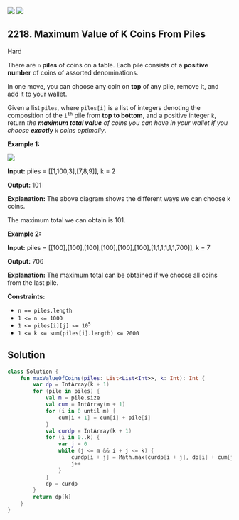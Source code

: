 [![](https://img.shields.io/github/stars/javadev/LeetCode-in-Kotlin?label=Stars&style=flat-square)](https://github.com/javadev/LeetCode-in-Kotlin)
[![](https://img.shields.io/github/forks/javadev/LeetCode-in-Kotlin?label=Fork%20me%20on%20GitHub%20&style=flat-square)](https://github.com/javadev/LeetCode-in-Kotlin/fork)

## 2218\. Maximum Value of K Coins From Piles

Hard

There are `n` **piles** of coins on a table. Each pile consists of a **positive number** of coins of assorted denominations.

In one move, you can choose any coin on **top** of any pile, remove it, and add it to your wallet.

Given a list `piles`, where `piles[i]` is a list of integers denoting the composition of the <code>i<sup>th</sup></code> pile from **top to bottom**, and a positive integer `k`, return _the **maximum total value** of coins you can have in your wallet if you choose **exactly**_ `k` _coins optimally_.

**Example 1:**

![](https://assets.leetcode.com/uploads/2019/11/09/e1.png)

**Input:** piles = \[\[1,100,3],[7,8,9]], k = 2

**Output:** 101

**Explanation:** The above diagram shows the different ways we can choose k coins. 

The maximum total we can obtain is 101.

**Example 2:**

**Input:** piles = \[\[100],[100],[100],[100],[100],[100],[1,1,1,1,1,1,700]], k = 7

**Output:** 706

**Explanation:** The maximum total can be obtained if we choose all coins from the last pile.

**Constraints:**

*   `n == piles.length`
*   `1 <= n <= 1000`
*   <code>1 <= piles[i][j] <= 10<sup>5</sup></code>
*   `1 <= k <= sum(piles[i].length) <= 2000`

## Solution

```kotlin
class Solution {
    fun maxValueOfCoins(piles: List<List<Int>>, k: Int): Int {
        var dp = IntArray(k + 1)
        for (pile in piles) {
            val m = pile.size
            val cum = IntArray(m + 1)
            for (i in 0 until m) {
                cum[i + 1] = cum[i] + pile[i]
            }
            val curdp = IntArray(k + 1)
            for (i in 0..k) {
                var j = 0
                while (j <= m && i + j <= k) {
                    curdp[i + j] = Math.max(curdp[i + j], dp[i] + cum[j])
                    j++
                }
            }
            dp = curdp
        }
        return dp[k]
    }
}
```